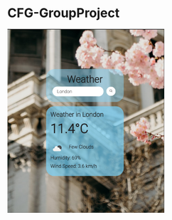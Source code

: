 # CFG-GroupProject

![Weather  In Location](https://github.com/carolinygaldino/Weather-App/blob/main/Weather%20App/Images/Inf.png)
